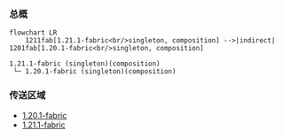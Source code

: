 ### 总概

```mermaid
flowchart LR
    1211fab[1.21.1-fabric<br/>singleton, composition] -->|indirect| 1201fab[1.20.1-fabric<br/>singleton, composition]
```

```
1.21.1-fabric (singleton)(composition)
 └─ 1.20.1-fabric (singleton)(composition)
```

### 传送区域

- [1.20.1-fabric](/projects/1.20-fabric/assets/excessive-building/excessive_building)
- [1.21.1-fabric](/projects/1.21-fabric/assets/excessive-building/excessive_building)